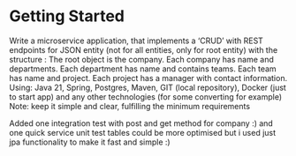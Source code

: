 # Getting Started

Write a microservice application, that implements a ‘CRUD’
with REST endpoints for JSON entity (not for all entities, only for root entity)
with the structure :
The root object is the company.
Each company has name and departments.
Each department has name and contains teams.
Each team has name and project.
Each project has a manager with contact information.
Using:
Java 21, Spring, Postgres, Maven, GIT (local repository), Docker (just to start app)
and any other technologies (for some converting for example)
Note: keep it simple and clear, fulfilling the minimum requirements

Added one integration test with post and get method for company :) and one quick service unit test 
tables could be more optimised but i used just jpa functionality to make it fast and simple :) 